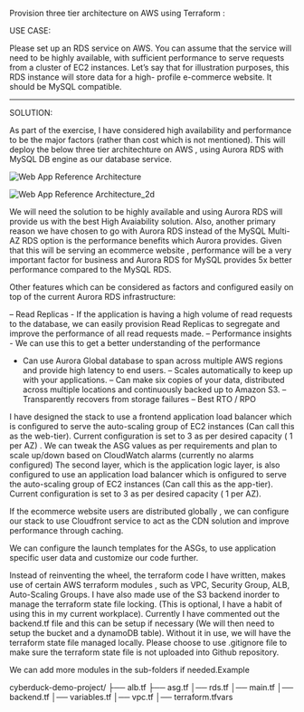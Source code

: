 Provision three tier architecture on AWS using Terraform :

USE CASE:

Please set up an RDS service on AWS. You can assume that the service will need to
be highly available, with sufficient performance to serve requests from a cluster of EC2
instances. Let’s say that for illustration purposes, this RDS instance will store data for a high-
profile e-commerce website. It should be MySQL compatible.

--------------------------------------

SOLUTION:

As part of the exercise, I have considered high availability and performance to be the major factors (rather than cost which is not mentioned). This will deploy the below three tier architechture on AWS , using Aurora RDS with MySQL DB engine as our database service. 

![Web App Reference Architecture](https://user-images.githubusercontent.com/78933256/216273290-5e360b4e-264d-4cc7-aab8-0a5eeda3fb27.png)


![Web App Reference Architecture_2d](https://user-images.githubusercontent.com/78933256/216273438-cb72b54f-9244-4e96-8a4b-cacb8040e80c.png)


We will need the solution to be highly available and using Aurora RDS will provide us with the best High Avaiability solution.
Also, another primary reason we have chosen to go with Aurora RDS instead of the MySQL Multi-AZ RDS option is the performance benefits which Aurora provides. Given that this will be serving an ecommerce website , performance will be a very important factor for business and Aurora RDS for MySQL provides 5x better performance compared to the MySQL RDS. 

Other features which can be considered as factors and configured easily on top of the current Aurora RDS infrastructure:

 – Read Replicas - If the application is having a high volume of read requests to the database, we can easily provision Read Replicas to segregate and improve the performance of all read requests made. 
 – Performance insights - We can use this to get a better understanding of the performance 
 - Can use Aurora Global database to span across multiple AWS regions and provide high latency to end users.
 – Scales automatically to keep up with your applications.
 – Can make six copies of your data, distributed across multiple locations and continuously backed up to Amazon S3.
– Transparently recovers from storage failures
– Best RTO / RPO 


I have designed the stack to use a frontend application load balancer which is configured to serve the auto-scaling group of EC2 instances (Can call this as the web-tier). Current configuration is set to 3 as per desired capacity ( 1 per AZ) . We can tweak the ASG values as per requirements and plan to scale up/down based on CloudWatch alarms (currently no alarms configured)
The second layer, which is the application logic layer, is also configured to use an application load balancer which is onfigured to serve the auto-scaling group of EC2 instances (Can call this as the app-tier). Current configuration is set to 3 as per desired capacity ( 1 per AZ). 

If the ecommerce website users are distributed globally , we can configure our stack to use Cloudfront service to act as the CDN solution and improve performance through caching.

We can configure the launch templates for the ASGs, to use application specific user data and customize our code further.

Instead of reinventing the wheel, the terraform code I have written, makes use of certain AWS terraform modules , such as VPC, Security Group, ALB, Auto-Scaling Groups. I have also made use of the S3 backend inorder to manage the terraform state file locking. (This is optional, I have a habit of using this in my current workplace). Currently I have commented out the backend.tf file and this can be setup if necessary (We will then need to setup the bucket and a dynamoDB table). Without it in use, we will have the terraform state file managed locally. Please choose to use .gitignore file to make sure the terraform state file is not uploaded into Github repository.

We can add more modules in the sub-folders if needed.Example

cyberduck-demo-project/
├── alb.tf
├── asg.tf
│── rds.tf
│── main.tf
│── backend.tf
│── variables.tf
│── vpc.tf
│── terraform.tfvars



